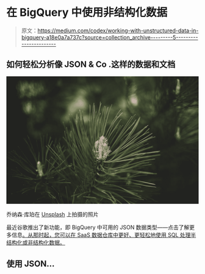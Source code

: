 # 在 BigQuery 中使用非结构化数据

> 原文：<https://medium.com/codex/working-with-unstructured-data-in-bigquery-a18e0a7a737c?source=collection_archive---------5----------------------->

## 如何轻松分析像 JSON & Co .这样的数据和文档

![](img/0b26f46aaba221aa2e2fcb473caf5db8.png)

乔纳森·库珀在 [Unsplash](https://unsplash.com/s/photos/pine?utm_source=unsplash&utm_medium=referral&utm_content=creditCopyText) 上拍摄的照片

最近谷歌推出了新功能，即 BigQuery 中可用的 JSON 数据类型——点击了解更多信息[。从那时起，您可以在 SaaS 数据仓库中更好、更轻松地使用 SQL 处理半结构化或非结构化数据。](/codex/amazing-new-feature-google-bigquery-now-supports-json-as-a-data-type-39e0464d4c43)

## 使用 JSON…